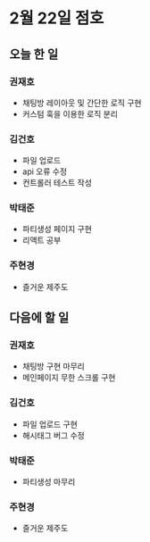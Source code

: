 # 2월 22일 점호

## 오늘 한 일

### 권재호

- 채팅방 레이아웃 및 간단한 로직 구현
- 커스텀 훅을 이용한 로직 분리

### 김건호

- 파일 업로드
- api 오류 수정
- 컨트롤러 테스트 작성

### 박태준

- 파티생성 페이지 구현
- 리액트 공부

### 주현경

- 즐거운 제주도

## 다음에 할 일

### 권재호

- 채팅방 구현 마무리
- 메인페이지 무한 스크롤 구현

### 김건호

- 파일 업로드 구현
- 해시태그 버그 수정

### 박태준

- 파티생성 마무리

### 주현경

- 즐거운 제주도
